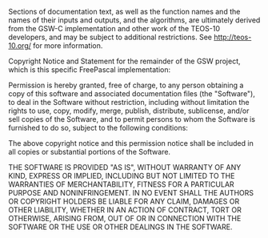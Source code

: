 Sections of documentation text, as well as the function names and the
names of their inputs and outputs, and the algorithms, are ultimately
derived from the GSW-C implementation and other work of the
TEOS-10 developers, and may be subject to additional restrictions.
See http://teos-10.org/ for more information.

Copyright Notice and Statement for the remainder of the GSW project,
which is this specific FreePascal implementation:

Permission is hereby granted, free of charge, to any person obtaining a copy
of this software and associated documentation files (the "Software"), to deal
in the Software without restriction, including without limitation the rights
to use, copy, modify, merge, publish, distribute, sublicense, and/or sell
copies of the Software, and to permit persons to whom the Software is
furnished to do so, subject to the following conditions:

The above copyright notice and this permission notice shall be included in
all copies or substantial portions of the Software.

THE SOFTWARE IS PROVIDED "AS IS", WITHOUT WARRANTY OF ANY KIND, EXPRESS OR
IMPLIED, INCLUDING BUT NOT LIMITED TO THE WARRANTIES OF MERCHANTABILITY,
FITNESS FOR A PARTICULAR PURPOSE AND NONINFRINGEMENT. IN NO EVENT SHALL THE
AUTHORS OR COPYRIGHT HOLDERS BE LIABLE FOR ANY CLAIM, DAMAGES OR OTHER
LIABILITY, WHETHER IN AN ACTION OF CONTRACT, TORT OR OTHERWISE, ARISING FROM,
OUT OF OR IN CONNECTION WITH THE SOFTWARE OR THE USE OR OTHER DEALINGS IN
THE SOFTWARE.